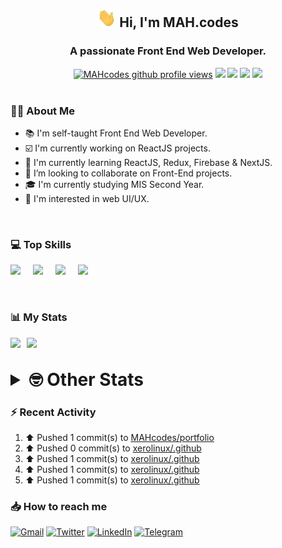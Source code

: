 <h2 align="center"><img src="./Hi.gif" width="30px" height="30px"> Hi, I'm MAH.codes</h2>

<h3 align="center">A passionate Front End Web Developer.</h3>

<div align="center">
  <a href="#"><img src="https://komarev.com/ghpvc/?username=MAHcodes&style=for-the-badge&logo=" alt="MAHcodes github profile views" /></a>
  <a href="https://www.linux.org"><img src="https://img.shields.io/badge/OS-Linux-e06c75?style=for-the-badge&logo=linux" /></a>
	<a href="https://archlinux.org"><img src="https://img.shields.io/badge/DISTRO-Arch-56b6c2?style=for-the-badge&logo=arch-linux" /></a>
	<a href="https://dwm.suckless.org"><img src="https://img.shields.io/badge/WM-DWM-005577?style=for-the-badge&logo=dwm" /></a>
	<a href="https://neovim.io"><img src="https://img.shields.io/badge/IDE-Neovim-98c379?style=for-the-badge&logo=neovim" /></a>
</div>

<br>

### :man_technologist: About Me

- :books: I'm self-taught Front End Web Developer.
- :ballot_box_with_check: I'm currently working on ReactJS projects.
- :dart: I'm currently learning ReactJS, Redux, Firebase & NextJS.
- :eyes: I’m looking to collaborate on Front-End projects.
- :mortar_board: I'm currently studying MIS Second Year.
- :art: I'm interested in web UI/UX.

<br>

### :computer: Top Skills

<div style="display:flex;">
<img width ='36px' src ='https://raw.githubusercontent.com/rahulbanerjee26/githubAboutMeGenerator/main/icons/html.svg' />
<img width ='36px' src ='https://raw.githubusercontent.com/rahulbanerjee26/githubAboutMeGenerator/main/icons/css.svg' />
<img width ='36px' src ='https://raw.githubusercontent.com/rahulbanerjee26/githubAboutMeGenerator/main/icons/javascript.svg' />
<img width ='36px' src ='https://raw.githubusercontent.com/rahulbanerjee26/githubAboutMeGenerator/main/icons/reactjs.svg' />
</div>

<br>
<br>

### :bar_chart: My Stats

<img src="https://github-readme-stats.vercel.app/api?username=MAHcodes&show_icons=true&locale=en" width="49%" /><span style="display:inline-block;width:2%"></span><img src="https://github-readme-streak-stats.herokuapp.com/?user=MAHcodes&" width="49%" />

<br>

<details>
<summary style="font-size: 1.75rem; font-weight: bold;"><strong style="font-size: 1.75rem; font-weight: bold;"> 🤓 Other Stats </strong></summary>
<br>

<!--START_SECTION:waka-->
![Lines of code](https://img.shields.io/badge/From%20Hello%20World%20I%27ve%20Written-260%20Thousand%20lines%20of%20code-blue)

**🐱 My GitHub Data** 

> 🏆 1,075 Contributions in the Year 2022
 > 
> 📦 334.4 kB Used in GitHub's Storage 
 > 
> 💼 Opted to Hire
 > 
> 📜 24 Public Repositories 
 > 
> 🔑 6 Private Repositories  
 > 
**I'm a Night 🦉** 

```text
🌞 Morning    143 commits    ███░░░░░░░░░░░░░░░░░░░░░░   14.76% 
🌆 Daytime    236 commits    ██████░░░░░░░░░░░░░░░░░░░   24.36% 
🌃 Evening    370 commits    █████████░░░░░░░░░░░░░░░░   38.18% 
🌙 Night      220 commits    █████░░░░░░░░░░░░░░░░░░░░   22.7%

```
📅 **I'm Most Productive on Monday** 

```text
Monday       165 commits    ████░░░░░░░░░░░░░░░░░░░░░   17.03% 
Tuesday      137 commits    ███░░░░░░░░░░░░░░░░░░░░░░   14.14% 
Wednesday    120 commits    ███░░░░░░░░░░░░░░░░░░░░░░   12.38% 
Thursday     127 commits    ███░░░░░░░░░░░░░░░░░░░░░░   13.11% 
Friday       102 commits    ██░░░░░░░░░░░░░░░░░░░░░░░   10.53% 
Saturday     160 commits    ████░░░░░░░░░░░░░░░░░░░░░   16.51% 
Sunday       158 commits    ████░░░░░░░░░░░░░░░░░░░░░   16.31%

```


📊 **This Week I Spent My Time On** 

```text
⌚︎ Time Zone: Asia/Beirut

💬 Programming Languages: 
JavaScript               17 hrs 1 min        █████████████░░░░░░░░░░░░   55.11% 
Markdown                 5 hrs 16 mins       ████░░░░░░░░░░░░░░░░░░░░░   17.1% 
TypeScript               1 hr 41 mins        █░░░░░░░░░░░░░░░░░░░░░░░░   5.47% 
HTML                     1 hr 34 mins        █░░░░░░░░░░░░░░░░░░░░░░░░   5.07% 
JSON                     1 hr 3 mins         ░░░░░░░░░░░░░░░░░░░░░░░░░   3.41%

🔥 Editors: 
Neovim                   30 hrs 53 mins      █████████████████████████   100.0%

🐱‍💻 Projects: 
portfolio                10 hrs 8 mins       ████████░░░░░░░░░░░░░░░░░   32.82% 
xerolinux.xyz            7 hrs 7 mins        █████░░░░░░░░░░░░░░░░░░░░   23.05% 
LT                       5 hrs 10 mins       ████░░░░░░░░░░░░░░░░░░░░░   16.76% 
Unknown Project          4 hrs 40 mins       ███░░░░░░░░░░░░░░░░░░░░░░   15.14% 
canadiansouq.com         1 hr 37 mins        █░░░░░░░░░░░░░░░░░░░░░░░░   5.28%

💻 Operating System: 
Linux                    30 hrs 53 mins      █████████████████████████   100.0%

```

**I Mostly Code in JavaScript** 

```text
JavaScript               15 repos            ██████████████░░░░░░░░░░░   57.69% 
Python                   3 repos             ███░░░░░░░░░░░░░░░░░░░░░░   11.54% 
CSS                      2 repos             ██░░░░░░░░░░░░░░░░░░░░░░░   7.69% 
HTML                     1 repo              █░░░░░░░░░░░░░░░░░░░░░░░░   3.85% 
PHP                      1 repo              █░░░░░░░░░░░░░░░░░░░░░░░░   3.85%

```



 Last Updated on 04/12/2022 18:42:36 UTC
<!--END_SECTION:waka-->

</details>

### :zap: Recent Activity

<!--RECENT_ACTIVITY:start-->
1. ⬆️ Pushed 1 commit(s) to [MAHcodes/portfolio](https://github.com/MAHcodes/portfolio)
2. ⬆️ Pushed 0 commit(s) to [xerolinux/.github](https://github.com/xerolinux/.github)
3. ⬆️ Pushed 1 commit(s) to [xerolinux/.github](https://github.com/xerolinux/.github)
4. ⬆️ Pushed 1 commit(s) to [xerolinux/.github](https://github.com/xerolinux/.github)
5. ⬆️ Pushed 1 commit(s) to [xerolinux/.github](https://github.com/xerolinux/.github)
<!--RECENT_ACTIVITY:end-->

### :inbox_tray: How to reach me

[![Gmail](https://img.shields.io/badge/Gmail-D14836?style=for-the-badge&logo=gmail&logoColor=white)](mailto:mhmdalihsen102@gmail.com)
[![Twitter](https://img.shields.io/badge/Twitter-1DA1F2?style=for-the-badge&logo=twitter&logoColor=white)](https://twitter.com/MhmdAliHsen)
[![LinkedIn](https://img.shields.io/badge/LinkedIn-0077B5?style=for-the-badge&logo=linkedin&logoColor=white)](https://www.linkedin.com/in/mah-codes-66b0671b7/)
[![Telegram](https://img.shields.io/badge/Telegram-2CA5E0?style=for-the-badge&logo=telegram&logoColor=white&bgColor=black)](https://t.me/mhmdalihsen)

